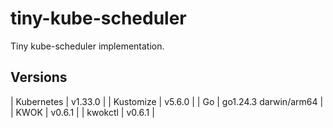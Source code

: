 # tiny-kube-scheduler

Tiny kube-scheduler implementation.

## Versions

| Kubernetes | v1.33.0 |
| Kustomize | v5.6.0 |
| Go | go1.24.3 darwin/arm64 |
| KWOK | v0.6.1 |
| kwokctl | v0.6.1 |
